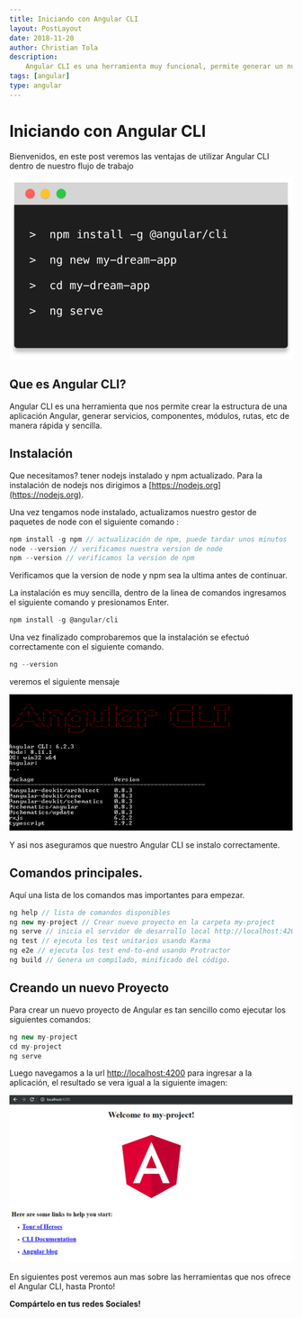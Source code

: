 ```yaml
---
title: Iniciando con Angular CLI
layout: PostLayout
date: 2018-11-20
author: Christian Tola
description:
    Angular CLI es una herramienta muy funcional, permite generar un nuevo proyecto y optimizar nuestro flujo de trabajo con angular, una herramienta muy necesaria para el desarrollo web usando angular.
tags: [angular]
type: angular
---
```


# Iniciando con Angular CLI

<Info />

Bienvenidos, en este post veremos las ventajas de utilizar Angular CLI dentro de nuestro flujo de trabajo

![Angular CLI comandos](./images/iniciando-con-angular-cli/cli-logo.svg)

## Que es Angular CLI?

Angular CLI es una herramienta que nos permite crear la estructura de una aplicación Angular, generar servicios, componentes, módulos, rutas, etc de manera rápida y sencilla.

## Instalación

Que necesitamos? tener nodejs instalado y npm actualizado. Para la instalación de nodejs nos dirigimos a [https://nodejs.org](https://nodejs.org).

Una vez tengamos node instalado, actualizamos nuestro gestor de paquetes de node con el siguiente comando :

```javascript
npm install -g npm // actualización de npm, puede tardar unos minutos
node --version // verificamos nuestra version de node
npm --version // verificamos la version de npm
```

Verificamos que la version de node y npm sea la ultima antes de continuar.

La instalación es muy sencilla, dentro de la linea de comandos ingresamos el siguiente comando y presionamos Enter.

```javascript
npm install -g @angular/cli
```

Una vez finalizado comprobaremos que la instalación se efectuó correctamente con el siguiente comando.

```javascript
ng --version
```
veremos el siguiente mensaje

![Angular CLI Version](./images/iniciando-con-angular-cli/angular-cli-version.jpg)

Y asi nos aseguramos que nuestro Angular CLI se instalo correctamente.

## Comandos principales.

Aquí una lista de los comandos mas importantes para empezar.

```javascript
ng help // lista de comandos disponibles
ng new my-project // Crear nuevo proyecto en la carpeta my-project
ng serve // inicia el servidor de desarrollo local http://localhost:4200
ng test // ejecuta los test unitarios usando Karma
ng e2e // ejecuta los test end-to-end usando Protractor
ng build // Genera un compilado, minificado del código.
```

## Creando un nuevo Proyecto

Para crear un nuevo proyecto de Angular es tan sencillo como ejecutar los siguientes comandos:

```Javascript
ng new my-project
cd my-project
ng serve
```

Luego navegamos a la url [http://localhost:4200](http://localhost:4200) para ingresar a la aplicación, el resultado se vera igual a la siguiente imagen:

![Angular first page](./images/iniciando-con-angular-cli/angular-first-page.jpg)

En siguientes post veremos aun mas sobre las herramientas que nos ofrece el Angular CLI, hasta Pronto!

**Compártelo en tus redes Sociales!**
<SocialButtons />

<Disqus />